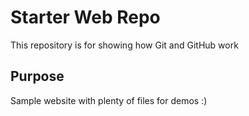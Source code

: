 # Starter Web Repo

This repository is for showing how Git and GitHub work

## Purpose

Sample website with plenty of files for demos :)